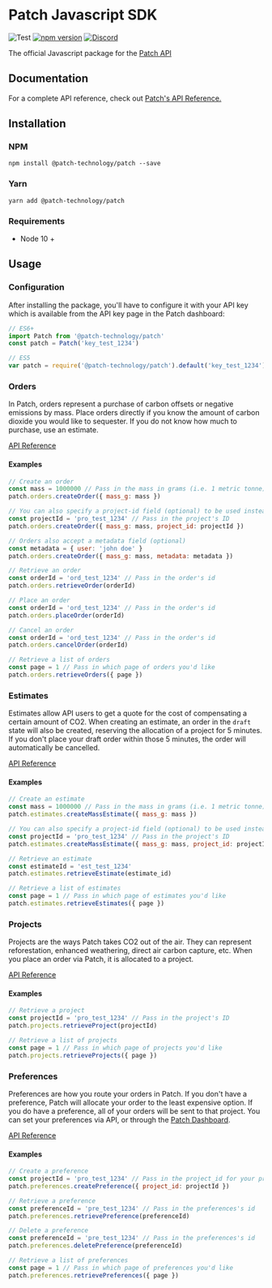 # Patch Javascript SDK

![Test](https://github.com/patch-technology/patch-node/workflows/Test/badge.svg)
[![npm version](https://badge.fury.io/js/%40patch-technology%2Fpatch@2x.svg)](https://www.npmjs.com/package/@patch-technology/patch)
[![Discord](https://img.shields.io/discord/733029448558837792)](https://discord.gg/M23NnGR)

The official Javascript package for the [Patch API](https://www.usepatch.com)

## Documentation

For a complete API reference, check out [Patch's API Reference.](https://docs.usepatch.com/docs/patch/openapi/v1/swagger.yaml)

## Installation

### NPM

```shell
npm install @patch-technology/patch --save
```

### Yarn

```shell
yarn add @patch-technology/patch
```

### Requirements

- Node 10 +

## Usage

### Configuration

After installing the package, you'll have to configure it with your API key which is available from the API key page in the Patch dashboard:

```javascript
// ES6+
import Patch from '@patch-technology/patch'
const patch = Patch('key_test_1234')

// ES5
var patch = require('@patch-technology/patch').default('key_test_1234')
```

### Orders

In Patch, orders represent a purchase of carbon offsets or negative emissions by mass. Place orders directly if you know the amount of carbon dioxide you would like to sequester. If you do not know how much to purchase, use an estimate.

[API Reference](https://docs.usepatch.com/docs/patch/openapi/v1/swagger.yaml/paths/~1v1~1orders/get)

#### Examples

```javascript
// Create an order
const mass = 1000000 // Pass in the mass in grams (i.e. 1 metric tonne)
patch.orders.createOrder({ mass_g: mass })

// You can also specify a project-id field (optional) to be used instead of the preferred one
const projectId = 'pro_test_1234' // Pass in the project's ID
patch.orders.createOrder({ mass_g: mass, project_id: projectId })

// Orders also accept a metadata field (optional)
const metadata = { user: 'john doe' }
patch.orders.createOrder({ mass_g: mass, metadata: metadata })

// Retrieve an order
const orderId = 'ord_test_1234' // Pass in the order's id
patch.orders.retrieveOrder(orderId)

// Place an order
const orderId = 'ord_test_1234' // Pass in the order's id
patch.orders.placeOrder(orderId)

// Cancel an order
const orderId = 'ord_test_1234' // Pass in the order's id
patch.orders.cancelOrder(orderId)

// Retrieve a list of orders
const page = 1 // Pass in which page of orders you'd like
patch.orders.retrieveOrders({ page })
```

### Estimates

Estimates allow API users to get a quote for the cost of compensating a certain amount of CO2. When creating an estimate, an order in the `draft` state will also be created, reserving the allocation of a project for 5 minutes. If you don't place your draft order within those 5 minutes, the order will automatically be cancelled.

[API Reference](https://docs.usepatch.com/docs/patch/openapi/v1/swagger.yaml/paths/~1v1~1estimates/get)

#### Examples

```javascript
// Create an estimate
const mass = 1000000 // Pass in the mass in grams (i.e. 1 metric tonne)
patch.estimates.createMassEstimate({ mass_g: mass })

// You can also specify a project-id field (optional) to be used instead of the preferred one
const projectId = 'pro_test_1234' // Pass in the project's ID
patch.estimates.createMassEstimate({ mass_g: mass, project_id: projectId })

// Retrieve an estimate
const estimateId = 'est_test_1234'
patch.estimates.retrieveEstimate(estimate_id)

// Retrieve a list of estimates
const page = 1 // Pass in which page of estimates you'd like
patch.estimates.retrieveEstimates({ page })
```

### Projects

Projects are the ways Patch takes CO2 out of the air. They can represent reforestation, enhanced weathering, direct air carbon capture, etc. When you place an order via Patch, it is allocated to a project.

[API Reference](https://docs.usepatch.com/docs/patch/openapi/v1/swagger.yaml/paths/~1v1~1projects/get)

#### Examples

```javascript
// Retrieve a project
const projectId = 'pro_test_1234' // Pass in the project's ID
patch.projects.retrieveProject(projectId)

// Retrieve a list of projects
const page = 1 // Pass in which page of projects you'd like
patch.projects.retrieveProjects({ page })
```

### Preferences

Preferences are how you route your orders in Patch. If you don't have a preference, Patch will allocate your order to the least expensive option. If you do have a preference, all of your orders will be sent to that project. You can set your preferences via API, or through the [Patch Dashboard](https://dashboard.usepatch.com/projects).

[API Reference](https://docs.usepatch.com/docs/patch/openapi/v1/swagger.yaml/paths/~1v1~1preferences/post)

#### Examples

```javascript
// Create a preference
const projectId = 'pro_test_1234' // Pass in the project_id for your preference
patch.preferences.createPreference({ project_id: projectId })

// Retrieve a preference
const preferenceId = 'pre_test_1234' // Pass in the preferences's id
patch.preferences.retrievePreference(preferenceId)

// Delete a preference
const preferenceId = 'pre_test_1234' // Pass in the preferences's id
patch.preferences.deletePreference(preferenceId)

// Retrieve a list of preferences
const page = 1 // Pass in which page of preferences you'd like
patch.preferences.retrievePreferences({ page })
```
